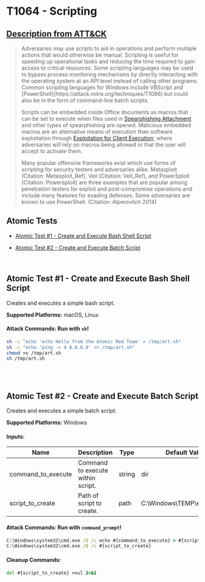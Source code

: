# T1064 - Scripting
## [Description from ATT&CK](https://attack.mitre.org/wiki/Technique/T1064)
<blockquote>Adversaries may use scripts to aid in operations and perform multiple actions that would otherwise be manual. Scripting is useful for speeding up operational tasks and reducing the time required to gain access to critical resources. Some scripting languages may be used to bypass process monitoring mechanisms by directly interacting with the operating system at an API level instead of calling other programs. Common scripting languages for Windows include VBScript and [PowerShell](https://attack.mitre.org/techniques/T1086) but could also be in the form of command-line batch scripts.

Scripts can be embedded inside Office documents as macros that can be set to execute when files used in [Spearphishing Attachment](https://attack.mitre.org/techniques/T1193) and other types of spearphishing are opened. Malicious embedded macros are an alternative means of execution than software exploitation through [Exploitation for Client Execution](https://attack.mitre.org/techniques/T1203), where adversaries will rely on macros being allowed or that the user will accept to activate them.

Many popular offensive frameworks exist which use forms of scripting for security testers and adversaries alike. Metasploit (Citation: Metasploit_Ref), Veil (Citation: Veil_Ref), and PowerSploit (Citation: Powersploit) are three examples that are popular among penetration testers for exploit and post-compromise operations and include many features for evading defenses. Some adversaries are known to use PowerShell. (Citation: Alperovitch 2014)</blockquote>

## Atomic Tests

- [Atomic Test #1 - Create and Execute Bash Shell Script](#atomic-test-1---create-and-execute-bash-shell-script)

- [Atomic Test #2 - Create and Execute Batch Script](#atomic-test-2---create-and-execute-batch-script)


<br/>

## Atomic Test #1 - Create and Execute Bash Shell Script
Creates and executes a simple bash script.

**Supported Platforms:** macOS, Linux



#### Attack Commands: Run with `sh`! 


```sh
sh -c "echo 'echo Hello from the Atomic Red Team' > /tmp/art.sh"
sh -c "echo 'ping -c 4 8.8.8.8' >> /tmp/art.sh"
chmod +x /tmp/art.sh
sh /tmp/art.sh
```






<br/>
<br/>

## Atomic Test #2 - Create and Execute Batch Script
Creates and executes a simple batch script.

**Supported Platforms:** Windows


#### Inputs:
| Name | Description | Type | Default Value | 
|------|-------------|------|---------------|
| command_to_execute | Command to execute within script. | string | dir|
| script_to_create | Path of script to create. | path | C:\Windows\TEMP\execute.bat|


#### Attack Commands: Run with `command_prompt`! 


```cmd
C:\Windows\system32\cmd.exe /Q /c echo #{command_to_execute} > #{script_to_create}
C:\Windows\system32\cmd.exe /Q /c #{script_to_create}
```

#### Cleanup Commands:
```cmd
del #{script_to_create} >nul 2>&1
```





<br/>

